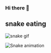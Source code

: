 ### Hi there 👋

<!--
**SSzSun/SSzSun** is a ✨ _special_ ✨ repository because its `README.md` (this file) appears on your GitHub profile.

Here are some ideas to get you started:

- 🔭 I’m currently working on ...
- 🌱 I’m currently learning ...
- 👯 I’m looking to collaborate on ...
- 🤔 I’m looking for help with ...
- 💬 Ask me about ...
- 📫 How to reach me: ...
- 😄 Pronouns: ...
- ⚡ Fun fact: ...
-->
## snake eating
![snake gif](https://github.com/SSzSun/SSzSun/blob/output/github-contribution-grid-snake.gif)

![Snake animation](https://github.com/SSzSun/SSzSun/blob/output/github-contribution-grid-snake.svg)
